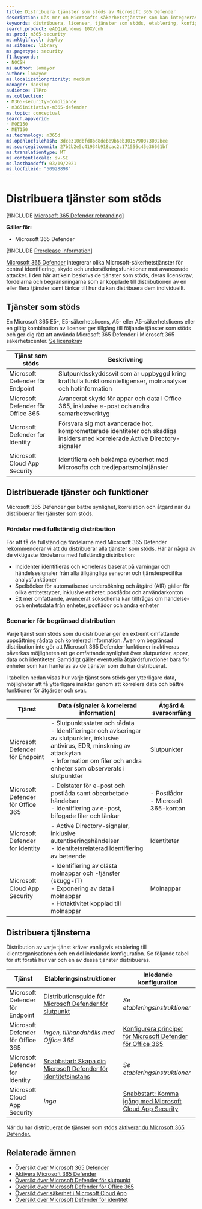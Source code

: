 ```yaml
---
title: Distribuera tjänster som stöds av Microsoft 365 Defender
description: Läs mer om Microsofts säkerhetstjänster som kan integreras med Microsoft 365 Defender, deras licenskrav och distributionsprocedurer
keywords: distribuera, licenser, tjänster som stöds, etablering, konfiguration Microsoft Threat Protection, M365, licensberättigande, Microsoft Defender ATP, MDATP, Office 365 ATP, Azure ATP, Microsoft Cloud App Security, MCAS, avancerade skydd mot hot, E5, A5, EMS
search.product: eADQiWindows 10XVcnh
ms.prod: m365-security
ms.mktglfcycl: deploy
ms.sitesec: library
ms.pagetype: security
f1.keywords:
- NOCSH
ms.author: lomayor
author: lomayor
ms.localizationpriority: medium
manager: dansimp
audience: ITPro
ms.collection:
- M365-security-compliance
- m365initiative-m365-defender
ms.topic: conceptual
search.appverid:
- MOE150
- MET150
ms.technology: m365d
ms.openlocfilehash: 3dce310dbfd8bd8debe9b6eb3015790073002bee
ms.sourcegitcommit: 27b2b2e5c41934b918cac2c171556c45e36661bf
ms.translationtype: MT
ms.contentlocale: sv-SE
ms.lasthandoff: 03/19/2021
ms.locfileid: "50928898"
---
```

# <a name="deploy-supported-services"></a>Distribuera tjänster som stöds

[!INCLUDE [Microsoft 365 Defender rebranding](../includes/microsoft-defender.md)]


**Gäller för:**
- Microsoft 365 Defender

[!INCLUDE [Prerelease information](../includes/prerelease.md)]

[Microsoft 365 Defender](microsoft-threat-protection.md) integrerar olika Microsoft-säkerhetstjänster för central identifiering, skydd och undersökningsfunktioner mot avancerade attacker. I den här artikeln beskrivs de tjänster som stöds, deras licenskrav, fördelarna och begränsningarna som är kopplade till distributionen av en eller flera tjänster samt länkar till hur du kan distribuera dem individuellt.

## <a name="supported-services"></a>Tjänster som stöds
En Microsoft 365 E5-, E5-säkerhetslicens, A5- eller A5-säkerhetslicens eller en giltig kombination av licenser ger tillgång till följande tjänster som stöds och ger dig rätt att använda Microsoft 365 Defender i Microsoft 365 säkerhetscenter. [Se licenskrav](prerequisites.md#licensing-requirements)

| Tjänst som stöds | Beskrivning |
| ------ | ------ |
| Microsoft Defender för Endpoint | Slutpunktsskyddssvit som är uppbyggd kring kraftfulla funktionsintelligenser, molnanalyser och hotinformation |
|Microsoft Defender för Office 365 | Avancerat skydd för appar och data i Office 365, inklusive e-post och andra samarbetsverktyg |
| Microsoft Defender for Identity | Försvara sig mot avancerade hot, komprometterade identiteter och skadliga insiders med korrelerade Active Directory-signaler |
| Microsoft Cloud App Security | Identifiera och bekämpa cyberhot med Microsofts och tredjepartsmolntjänster |

## <a name="deployed-services-and-functionality"></a>Distribuerade tjänster och funktioner
Microsoft 365 Defender ger bättre synlighet, korrelation och åtgärd när du distribuerar fler tjänster som stöds.

### <a name="benefits-of-full-deployment"></a>Fördelar med fullständig distribution
För att få de fullständiga fördelarna med Microsoft 365 Defender rekommenderar vi att du distribuerar alla tjänster som stöds. Här är några av de viktigaste fördelarna med fullständig distribution:
- Incidenter identifieras och korreleras baserat på varningar och händelsesignaler från alla tillgängliga sensorer och tjänstespecifika analysfunktioner
- Spelböcker för automatiserad undersökning och åtgärd (AIR) gäller för olika entitetstyper, inklusive enheter, postlådor och användarkonton
- Ett mer omfattande, avancerat sökschema kan tillfrågas om händelse- och enhetsdata från enheter, postlådor och andra enheter

### <a name="limited-deployment-scenarios"></a>Scenarier för begränsad distribution
Varje tjänst som stöds som du distribuerar ger en extremt omfattande uppsättning rådata och korrelerad information. Även om begränsad distribution inte gör att Microsoft 365 Defender-funktioner inaktiveras påverkas möjligheten att ge omfattande synlighet över slutpunkter, appar, data och identiteter. Samtidigt gäller eventuella åtgärdsfunktioner bara för enheter som kan hanteras av de tjänster som du har distribuerat.

I tabellen nedan visas hur varje tjänst som stöds ger ytterligare data, möjligheter att få ytterligare insikter genom att korrelera data och bättre funktioner för åtgärder och svar.

| Tjänst | Data (signaler & korrelerad information) | Åtgärd & svarsomfång |
| ------ | ------ | ------ |
| Microsoft Defender för Endpoint | - Slutpunktsstater och rådata<br />- Identifieringar och aviseringar av slutpunkter, inklusive antivirus, EDR, minskning av attackytan<br />- Information om filer och andra enheter som observerats i slutpunkter | Slutpunkter |
|Microsoft Defender för Office 365 | - Delstater för e-post och postlåda samt obearbetade händelser<br />- Identifiering av e-post, bifogade filer och länkar | - Postlådor<br />- Microsoft 365-konton |
| Microsoft Defender for Identity | - Active Directory-signaler, inklusive autentiseringshändelser<br />- Identitetsrelaterad identifiering av beteende | Identiteter |
| Microsoft Cloud App Security | - Identifiering av olästa molnappar och -tjänster (skugg-IT)<br />- Exponering av data i molnappar<br />- Hotaktivitet kopplad till molnappar | Molnappar |

## <a name="deploy-the-services"></a>Distribuera tjänsterna
Distribution av varje tjänst kräver vanligtvis etablering till klientorganisationen och en del inledande konfiguration. Se följande tabell för att förstå hur var och en av dessa tjänster distribueras.

| Tjänst | Etableringsinstruktioner | Inledande konfiguration |
| ------ | ------ | ------ |
| Microsoft Defender för Endpoint | [Distributionsguide för Microsoft Defender för slutpunkt](/windows/security/threat-protection/microsoft-defender-atp/deployment-phases) | *Se etableringsinstruktioner* |
|Microsoft Defender för Office 365 | *Ingen, tillhandahålls med Office 365* | [Konfigurera principer för Microsoft Defender för Office 365](../office-365-security/office-365-atp.md#configure-atp-policies) |
| Microsoft Defender for Identity | [Snabbstart: Skapa din Microsoft Defender för identitetsinstans](/azure-advanced-threat-protection/install-atp-step1) | *Se etableringsinstruktioner* |
| Microsoft Cloud App Security | *Inga* | [Snabbstart: Komma igång med Microsoft Cloud App Security](/cloud-app-security/getting-started-with-cloud-app-security) |

När du har distribuerat de tjänster som stöds [aktiverar du Microsoft 365 Defender.](mtp-enable.md)

## <a name="related-topics"></a>Relaterade ämnen

- [Översikt över Microsoft 365 Defender](microsoft-threat-protection.md)
- [Aktivera Microsoft 365 Defender](mtp-enable.md)
- [Översikt över Microsoft Defender för slutpunkt](/windows/security/threat-protection/microsoft-defender-atp/microsoft-defender-advanced-threat-protection)
- [Översikt över Microsoft Defender för Office 365](../office-365-security/office-365-atp.md)
- [Översikt över säkerhet i Microsoft Cloud App](/cloud-app-security/what-is-cloud-app-security)
- [Översikt över Microsoft Defender för identitet](/azure-advanced-threat-protection/what-is-atp)
